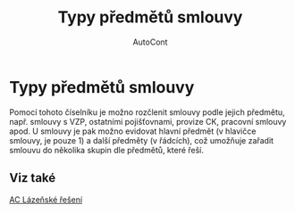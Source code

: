 ﻿---
    title: "Typy předmětů smlouvy"
    author: AutoCont
    ms.date: 04/30/2018
    ms.topic: article
    ms.prod: dynamics-nav-2017
    ms.contentlocale: cs-cz
    ms.lasthandoff: 04/30/2018
---

# Typy předmětů smlouvy
Pomocí tohoto číselníku je možno rozčlenit smlouvy podle jejich předmětu, např. smlouvy s VZP, ostatními pojišťovnami, provize CK, pracovní smlouvy apod. U smlouvy je pak možno evidovat hlavní předmět (v hlavičce smlouvy, je pouze 1) a další předměty (v řádcích), což umožňuje zařadit smlouvu do několika skupin dle předmětů, které řeší.

## <a name="see-also"></a>Viz také
[AC Lázeňské řešení](ac-spa-solution.md)